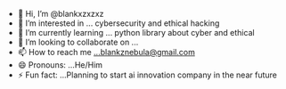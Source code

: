 - 👋 Hi, I’m @blankxzxzxz
- 👀 I’m interested in ... cybersecurity and ethical hacking
- 🌱 I’m currently learning ... python library about cyber and ethical
- 💞️ I’m looking to collaborate on ...
- 📫 How to reach me ...blankznebula@gmail.com
- 😄 Pronouns: ...He/Him
- ⚡ Fun fact: ...Planning to start ai innovation company in the near future

<!---
blankxzxzxz/blankxzxzxz is a ✨ special ✨ repository because its `README.md` (this file) appears on your GitHub profile.
You can click the Preview link to take a look at your changes.
--->
